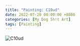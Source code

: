 ```yaml
---
title: "Painting: C10ud"
date: 2022-07-20 00:00:00 +0800
categories: [My Dog 5h!t Art]
tags: [Painting]
---
```


![C10ud](/assets/img/MyDogShitArt/Cloud.png)
